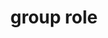 ---
{
  "title": "group role",
  "description": "A set of user interface objects which are not intended to be included in a page summary or table of contents by assistive technologies.",
  "category": "aria",
  "keywords": "group role",
  "last_test_date": "2019-01-06",
  "test_results_url": "https://a11ysupport.io/tech/aria/group_role",
  "test_url": "https://a11ysupport.io/tech/aria/group_role",
  "notes_by_num": {
    "1": "APG 1.1 Checkbox Example (Two State): Pressing the TAB or SHIFT+TAB keys to focus the first (or last) checkbox in the group caused the group label to be announced, but not the group role.",
    "2": "Didn't convey the name if named",
    "3": "Didn't convey its role",
    "4": "Didn't convey the boundaries of the group"
  },
  "stats": {
    "dragon_win": {
      "chrome": {
        "76-78": "y"
      }
    },
    "jaws": {
      "chrome": {
        "92": "y #1"
      },
      "edge": {
        "92": "y"
      },
      "ie": {
        "11-11.134": "a #1"
      },
      "firefox": {
        "66-70": "a #1"
      }
    },
    "narrator": {
      "edge": {
        "44-44.17763.1.0": "a"
      }
    },
    "nvda": {
      "chrome": {
        "92": "y"
      },
      "edge": {
        "92": "y"
      },
      "firefox": {
        "67-70": "a"
      }
    },
    "va_and": {
      "and_chr": {
        "77-78": "y"
      }
    },
    "vc_macos": {
      "safari": {
        "13.0.2-13.0.4": "y"
      }
    },
    "vo_ios": {
      "ios_saf": {
        "12.3-13.3": "a #2 #3 #4"
      }
    },
    "vo_macos": {
      "safari": {
        "12.1.1-13.0.4": "y"
      }
    },
    "talkback": {
      "and_chr": {
        "75-78": "a #2 #3 #4"
      }
    },
    "orca": {
      "firefox": {
        "69-70": "y"
      }
    },
    "vc_ios": {
      "ios_saf": {
        "13.0-13.3": "y"
      }
    },
    "wsr": {
      "edge": {
        "44": "y"
      },
      "chrome": {
        "77-78": "y"
      }
    }
  },
  "links": {
    "ARIA spec for group": "https://www.w3.org/TR/wai-aria-1.1/#group"
  }
}
---